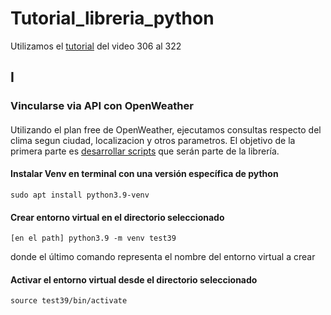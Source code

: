 # Tutorial_libreria_python
Utilizamos el [tutorial](https://www.youtube.com/@mugan86/videos) del video 306 al 322

## I
### Vincularse via API con OpenWeather 
#### 
Utilizando el plan free de OpenWeather, ejecutamos consultas respecto del clima segun ciudad, localizacion y otros parametros.
El objetivo de la primera parte es [desarrollar scripts](https://github.com/ssalazara/Tutorial_libreria_python/blob/main/city.py) que serán parte de la librería.


#### Instalar Venv en terminal con una versión específica de python
```
sudo apt install python3.9-venv
```

#### Crear entorno virtual en el directorio seleccionado
```
[en el path] python3.9 -m venv test39
```
donde el último comando representa el nombre del entorno virtual a crear

#### Activar el entorno virtual desde el directorio seleccionado
```
source test39/bin/activate
```

